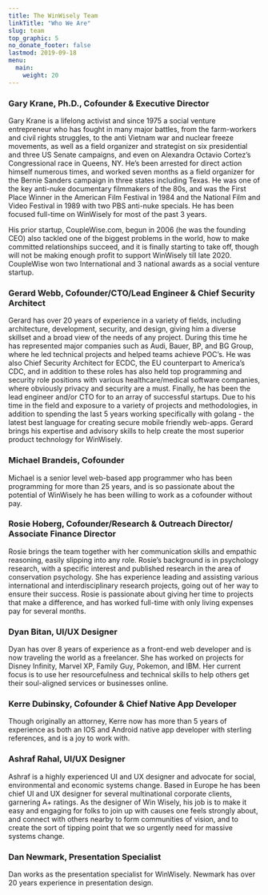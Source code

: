 ```yaml
---
title: The WinWisely Team
linkTitle: "Who We Are"
slug: team
top_graphic: 5
no_donate_footer: false
lastmod: 2019-09-18
menu:
  main:
    weight: 20
---
```


### **Gary Krane, Ph.D., Cofounder & Executive Director**

Gary Krane is a lifelong activist and since 1975 a social venture entrepreneur who has fought in many major battles, from the farm-workers and civil rights struggles, to the anti Vietnam war and nuclear freeze movements, as well as a field organizer and strategist  on six presidential and three US Senate campaigns, and even on Alexandra Octavio Cortez’s Congressional race in Queens, NY.  He’s been arrested for direct action himself  numerous times, and worked seven months as a field organizer for the Bernie Sanders campaign in three states including Texas. He was one of the key anti-nuke documentary filmmakers of the 80s, and was the First Place Winner in the American Film Festival in 1984 and the National Film and Video Festival in 1989 with two PBS anti-nuke specials. He has been focused full-time on WinWisely for most of the past 3 years.

His prior startup, CoupleWise.com, begun in 2006 (he was the founding CEO) also tackled one of the biggest problems in the world, how to make committed relationships succeed, and it is finally starting to take off, though will not be making enough profit to support WinWisely till late 2020. CoupleWise won two International and 3 national awards as a social venture startup.

### **Gerard Webb, Cofounder/CTO/Lead Engineer & Chief Security Architect** 

Gerard has over 20 years of experience in a variety of fields, including architecture, development, security, and design, giving him a diverse skillset and a broad view of the needs of any project. During this time he has represented major companies such as Audi, Bauer, BP, and BG Group, where he led technical projects and helped teams achieve POC’s. He was also Chief Security Architect for ECDC, the EU counterpart to America’s CDC, and in addition to these roles has also held top programming and security role positions with various healthcare/medical software companies, where obviously privacy and security are a must. Finally, he has been the lead engineer and/or CTO for to an array of successful startups. Due to his time in the field and exposure to a variety of projects and methodologies, in addition to spending the last 5 years working specifically with golang - the latest best language for creating secure mobile friendly web-apps. Gerard brings his expertise and advisory skills to help create the most superior product technology for WinWisely. 

### **Michael Brandeis, Cofounder**

Michael is a senior level web-based app programmer who has been programming for more than 25 years, and is so passionate about the potential of WinWisely he has been willing to work as a cofounder without pay.

### **Rosie Hoberg, Cofounder/Research & Outreach Director/ Associate Finance Director**

Rosie brings the team together with her communication skills and empathic reasoning, easily slipping into any role. Rosie’s background is in psychology research, with a specific interest and published research in the area of conservation psychology. She has experience leading and assisting various international and interdisciplinary research projects, going out of her way to ensure their success. Rosie is passionate about giving her time to projects that make a difference, and has worked full-time with only living expenses pay for several months.

### **Dyan Bitan, UI/UX Designer**

Dyan has over 8 years of experience as a front-end web developer and is now traveling the world as a freelancer.  She has worked on projects for Disney Infinity, Marvel XP, Family Guy, Pokemon, and IBM.  Her current focus is to use her resourcefulness and technical skills to help others get their soul-aligned services or businesses online.  

### **Kerre Dubinsky, Cofounder & Chief Native App Developer** 

Though originally an attorney, Kerre now has more than 5 years of experience as both an IOS and Android native app developer with sterling references, and is a joy to work with.

### **Ashraf Rahal, UI/UX Designer**

Ashraf is a highly experienced UI and UX designer and advocate for social, environmental and economic systems change. Based in Europe he has been chief UI and UX designer for several multinational corporate clients, garnering A+ ratings. As the designer of Win Wisely, his job is to make it easy and engaging for folks to join up with causes one feels strongly about, and connect with others nearby to form communities of vision, and to create the sort of tipping point that we so urgently need for massive systems change.

### **Dan Newmark, Presentation Specialist** 

Dan works as the presentation specialist for WinWisely. Newmark has over 20 years experience in presentation design.